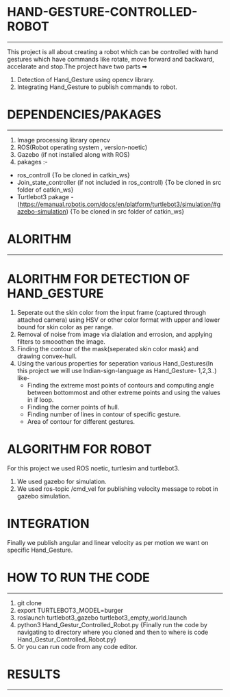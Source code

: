 # HAND-GESTURE-CONTROLLED-ROBOT
________________________________
This project is all about creating a robot which can be controlled with hand gestures which have commands like rotate, move forward and backward, accelarate and stop.The project have two parts ➡
 1) Detection of Hand_Gesture using opencv library.
 2) Integrating Hand_Gesture to publish commands to robot.

# DEPENDENCIES/PAKAGES
________________________
 1) Image processing library opencv 
 2) ROS(Robot operating system , version-noetic)
 3) Gazebo (if not installed along with ROS)
 4) pakages :-
   - ros_controll {To be cloned in catkin_ws}
   - Join_state_controller (if not included in ros_controll) {To be cloned in src folder of catkin_ws}
   - Turtlebot3 pakage - (https://emanual.robotis.com/docs/en/platform/turtlebot3/simulation/#gazebo-simulation) {To be cloned in src folder of catkin_ws}
         


# ALORITHM
____________

 # ALORITHM FOR DETECTION OF HAND_GESTURE
   1) Seperate out the skin color from the input frame (captured through attached camera) using HSV or other color format with upper and lower bound for skin color as per range.
   2) Removal of noise from image via dialation and errosion, and applying filters to smooothen the image.
   3) Finding the contour of the mask(seperated skin color mask) and drawing convex-hull.
   4) Using the various properties for seperation various Hand_Gestures(In this project we will use Indian-sign-language as Hand_Gesture- 1,2,3..) like-
      - Finding the extreme most points of contours and computing angle between bottommost and other extreme points and using the values in if loop.
      - Finding the corner points of hull.
      - Finding number of lines in contour of specific gesture.
      - Area of contour for different gestures.
   
 # ALGORITHM FOR ROBOT
   For this project we used ROS noetic, turtlesim and turtlebot3.
   1) We used gazebo for simulation.
   2) We used ros-topic /cmd_vel for publishing velocity message to robot in gazebo simulation.
 
 # INTEGRATION
   Finally we publish angular and linear velocity as per motion we want on specific Hand_Gesture.
   
# HOW TO RUN THE CODE 
________________________
  1) git clone 
  2) export TURTLEBOT3_MODEL=burger
  3) roslaunch turtlebot3_gazebo turtlebot3_empty_world.launch
  4) python3 Hand_Gestur_Controlled_Robot.py {Finally run the code by navigating to directory where you cloned and then to where is code Hand_Gestur_Controlled_Robot.py}
  5) Or you can run code from any code editor.
  
# RESULTS 
__________
  
